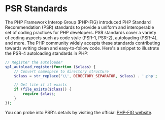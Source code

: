 # PSR Standards

The PHP Framework Interop Group (PHP-FIG) introduced PHP Standard Recommendation (PSR) standards to provide a uniform and interoperable set of coding practices for PHP developers. PSR standards cover a variety of coding aspects such as code style (PSR-1, PSR-2), autoloading (PSR-4), and more. The PHP community widely accepts these standards contributing towards writing clean and easy-to-follow code. Here's a snippet to illustrate the PSR-4 autoloading standards in PHP:
```php
// Register the autoloader
spl_autoload_register(function ($class) {
    // Convert namespace to directory structure
    $class = str_replace('\\', DIRECTORY_SEPARATOR, $class) . '.php';

    // Get file if it exists
    if (file_exists($class)) {
        require $class;
    }
});
```
You can probe into PSR's details by visiting the official [PHP-FIG website](https://www.php-fig.org/psr/).